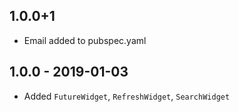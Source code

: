 ## 1.0.0+1

* Email added to pubspec.yaml

## 1.0.0 - 2019-01-03

* Added `FutureWidget`, `RefreshWidget`, `SearchWidget`
